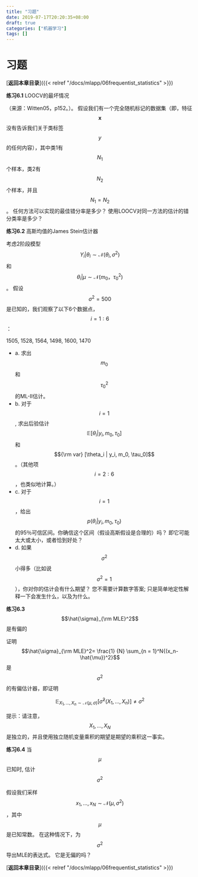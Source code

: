 ```yaml
---
title: "习题"
date: 2019-07-17T20:20:35+08:00
draft: true
categories: ["机器学习"]
tags: []
---
```


# 习题

[**返回本章目录**]({{< relref "/docs/mlapp/06frequentist_statistics" >}})

**练习6.1** LOOCV的最坏情况

（来源：Witten05，p152。）。 假设我们有一个完全随机标记的数据集（即，特征$$\boldsymbol{x}$$没有告诉我们关于类标签$$y$$的任何内容），其中类1有$$N_1$$个样本，类2有$$N_2$$个样本，并且$$N_1 = N_2$$。 任何方法可以实现的最佳错分率是多少？ 使用LOOCV对同一方法的估计的错分类率是多少？

<!--more-->

**练习6.2** 高斯均值的James Stein估计器

考虑2阶段模型$$Y_i |\theta_i \sim \mathcal{N}(\theta_i,\sigma^2)$$和$$\theta_i|\mu \sim \mathcal{N}(m_0，\tau_0^2)$$。 假设$$\sigma^2= 500$$是已知的，我们观察了以下6个数据点，$$i = 1:6$$：

1505, 1528, 1564, 1498, 1600, 1470

* a. 求出$$m_0$$和$$\tau_0^2$$的ML-II估计。
* b. 对于$$i = 1$$, 求出后验估计$$\mathbb{E} [\theta_i | y_i, m_0, \tau_0]$$和$${\rm var} [\theta_i | y_i, m_0, \tau_0]$$。（其他项$$i = 2:6$$，也类似地计算。）
* c. 对于$$i = 1$$，给出$$p(\theta_i | y_i, m_0, \tau_0)$$的95％可信区间。你确信这个区间（假设高斯假设是合理的）吗？ 即它可能太大或太小，或者恰到好处？
* d. 如果$$\sigma^2$$小得多（比如说$$\sigma^2= 1$$），你对你的估计会有什么期望？ 您不需要计算数字答案; 只是简单地定性解释一下会发生什么，以及为什么。

**练习6.3** $$\hat{\sigma}_{\rm MLE}^2$$是有偏的

证明$$\hat{\sigma}_{\rm MLE}^2= \frac{1} {N} \sum_{n = 1}^N{(x_n-\hat{\mu})^2}$$ 是$$\sigma^2$$的有偏估计器，即证明

$$
\mathbb{E}_{X_1,\dots,X_n \sim \mathcal{N}(\mu,\sigma)}[\hat{\sigma}^2(X_1,\dots,X_n)]\ne \sigma^2
$$

提示：请注意，$$X_1,\dots,X_N$$是独立的，并且使用独立随机变量乘积的期望是期望的乘积这一事实。

**练习6.4** 当$$\mu$$已知时, 估计$$\sigma^2$$

假设我们采样$$x_1,\dots,x_N \sim \mathcal{N}(\mu, \sigma^2)$$ ，其中$$\mu$$ 是已知常数。 在这种情况下，为$$\sigma^2$$导出MLE的表达式。 它是无偏的吗？

[**返回本章目录**]({{< relref "/docs/mlapp/06frequentist_statistics" >}})

